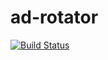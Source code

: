 # ad-rotator
[![Build Status](https://travis-ci.com/nimoism/ad-rotator.svg?branch=main)](https://travis-ci.com/nimoism/ad-rotator)
